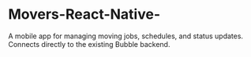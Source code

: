 # Movers-React-Native-
A mobile app for managing moving jobs, schedules, and status updates.   Connects directly to the existing Bubble backend.
